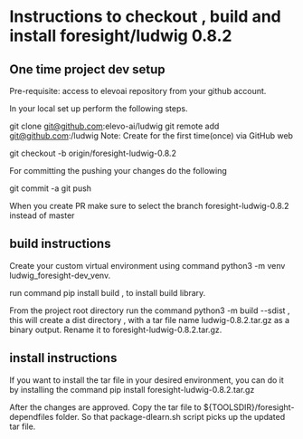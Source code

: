 # Instructions to checkout , build and install foresight/ludwig 0.8.2

## One time  project dev setup

Pre-requisite:  access to elevoai repository from your github account. 

In your local set up perform the following steps.

git clone git@github.com:elevo-ai/ludwig
git remote add <your alias name> git@github.com:<your fork>/ludwig
Note: Create <your fork> for the first time(once)  via GitHub web
 
git checkout -b <local  dev branch> origin/foresight-ludwig-0.8.2

For committing the pushing your changes do the following

git commit -a 
git push <your alias name> <local dev branch>

When you create PR make sure to select the branch foresight-ludwig-0.8.2 instead of master


## build instructions

Create your custom virtual environment using command python3 -m venv ludwig_foresight-dev_venv.

run command pip install  build , to install build library.

From the project root directory run the command python3 -m build --sdist , this will create a dist directory , with a tar file name ludwig-0.8.2.tar.gz as a binary output.
Rename it to foresight-ludwig-0.8.2.tar.gz.

## install instructions

If you want to install the tar file in your desired environment, you can do it  by installing the command pip install foresight-ludwig-0.8.2.tar.gz

After the changes are approved. Copy the tar file to ${TOOLSDIR}/foresight-dependfiles folder. So that package-dlearn.sh script picks up the updated tar file.




